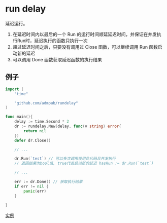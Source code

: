 # run delay

延迟运行。
1. 在延迟时间内以最后的一个 Run 的运行时间顺延延迟时间，并保证在并发执行Run时，延迟执行的函数只执行一次
2. 超过延迟时间之后，只要没有调用过 Close 函数，可以继续调用 Run 函数启动新的延迟
3. 可以调用 Done 函数获取延迟函数的执行结果

## 例子
```go
import (
    "time"

    "github.com/admpub/rundelay"
)

func main(){
	delay := time.Second * 2
	dr := rundelay.New(delay, func(v string) error{
        return nil
    })
    defer dr.Close()

    // ...

	dr.Run(`test`) // 可以多次调用使用此代码且并发执行
    // 返回结果为bool值, true代表启动新的延迟 hasRun := dr.Run(`test`)

    // ...

    err := dr.Done() // 获取执行结果
    if err != nil {
        panic(err)
    }
    
}
```
[实例](rundelay_test.go)